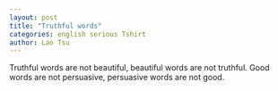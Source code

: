 ```yaml
---
layout: post
title: "Truthful words"
categories: english serious Tshirt
author: Lao Tsu
---
```

Truthful words are not beautiful, beautiful words are not truthful. Good words are not persuasive, persuasive words are not good.
